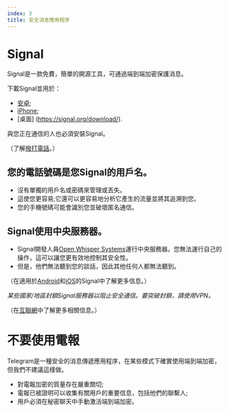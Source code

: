 ```yaml
---
index: 3
title: 安全消息應用程序
---
```

# Signal

Signal是一款免費，簡單的開源工具，可通過端到端加密保護消息。

下載Signal並用於：

*   [安卓](https://play.google.com/store/apps/details?id=org.thoughtcrime.securesms);
*   [iPhone](https://itunes.apple.com/ie/app/signal-private-messenger/id874139669); 
*   [桌面] (https://signal.org/download/). 

與您正在通信的人也必須安裝Signal。

（了解[撥打電話](umbrella://communications/making-a-call)。）

## 您的電話號碼是您Signal的用戶名。

*   沒有單獨的用戶名或密碼來管理或丟失。
*   這使您更容易;它還可以更容易地分析它產生的流量並將其追溯到您。
*   您的手機號碼可能會識別您並破壞匿名通信。

## Signal使用中央服務器。

*   Signal開發人員[Open Whisper Systems](https://signal.org/about/)運行中央服務器。您無法運行自己的操作，這可以讓您更有效地控制其安全性。
*   但是，他們無法聽到您的談話，因此其他任何人都無法聽到。

（在適用於[Android](umbrella://tools/messaging/s_signal-for-android.md)和[iOS](umbrella://tools/messaging/s_signal-for-ios.md)的Signal中了解更多信息。）

*某些國家/地區封鎖Signal服務器以阻止安全通信。要突破封鎖，請使用VPN。*

（在[互聯網](umbrella://communications/the-internet/beginner)中了解更多相關信息。）

# 不要使用電報

Telegram是一種安全的消息傳遞應用程序，在某些模式下確實使用端到端加密，但我們不建議這樣做。

*   對電報加密的質量存在嚴重關切;
*   電報已被證明可以收集有關用戶的重要信息，包括他們的聯繫人;
*   用戶必須在秘密聊天中手動激活端到端加密。